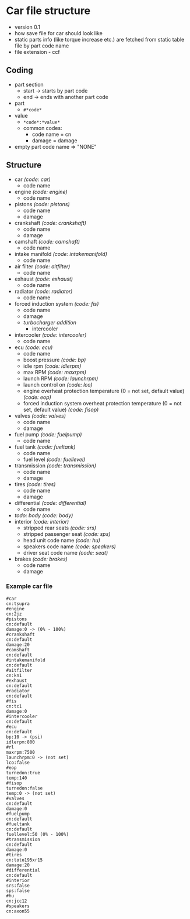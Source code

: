# Car file structure
- version 0.1
- how save file for car should look like
- static parts info (like torque increase etc.) are fetched from static table file by part code name
- file extension - ccf

## Coding
- part section
    - start -> starts by part code
    - end -> ends with another part code
- part
    - `#*code*`
- value
    - `*code*:*value*` 
    - common codes:
        - code name = cn
        - damage = damage
- empty part code name => "NONE"

## Structure
- car *(code: car)*
    - code name
- engine *(code: engine)*
    - code name
- pistons *(code: pistons)*
    - code name
    - damage
- crankshaft *(code: crankshaft)*
    - code name
    - damage
- camshaft *(code: camshaft)*
    - code name
- intake manifold *(code: intakemanifold)*
    - code name
- air filter *(code: aitfilter)*
    - code name
- exhaust *(code: exhaust)*
    - code name
- radiator *(code: radiator)*
    - code name
- forced induction system *(code: fis)*
    - code name
    - damage
    - *turbocharger addition*
        - intercooler
- intercooler *(code: intercooler)*
    - code name
- ecu *(code: ecu)*
    - code name
    - boost pressure *(code: bp)*
    - idle rpm *(code: idlerpm)*
    - max RPM *(code: maxrpm)*
    - launch RPM *(code: launchrpm)*
    - launch control on *(code: lco)*
    - engine overheat protection temperature (0 = not set, default value) *(code: eop)*
    - forced induction system overheat protection temperature (0 = not set, default value) *(code: fisop)*
- valves *(code: valves)*
    - code name
    - damage
- fuel pump *(code: fuelpump)*
    - code name
- fuel tank *(code: fueltank)*
    - code name
    - fuel level *(code: fuellevel)*
- transmission *(code: transmission)*
    - code name
    - damage
- tires *(code: tires)*
    - code name
    - damage
- differential *(code: differential)*
    - code name
- *todo: body* *(code: body)*
- interior *(code: interior)*
    - stripped rear seats *(code: srs)*
    - stripped passenger seat *(code: sps)*
    - head unit code name *(code: hu)*
    - speakers code name *(code: speakers)*
    - driver seat code name *(code: seat)*
- brakes *(code: brakes)*
    - code name
    - damage

### Example car file
```
#car
cn:tsupra
#engine
cn:2jz
#pistons
cn:default
damage:0 -> (0% - 100%)
#crankshaft
cn:default
damage:20
#camshaft
cn:default
#intakemanifold
cn:default
#aitfilter
cn:kn1
#exhaust
cn:default
#radiator
cn:default
#fis
cn:tc1
damage:0
#intercooler
cn:default
#ecu
cn:default
bp:10 -> (psi)
idlerpm:800
#rl
maxrpm:7500
launchrpm:0 -> (not set)
lco:false
#eop
turnedon:true
temp:140
#fisop
turnedon:false
temp:0 -> (not set)
#valves
cn:default
damage:0
#fuelpump
cn:default
#fueltank
cn:default
fuellevel:50 (0% - 100%)
#transmission
cn:default
damage:0
#tires
cn:toto195xr15
damage:20
#differential
cn:default
#interior
srs:false
sps:false
#hu
cn:jcc12
#speakers
cn:axon55
```